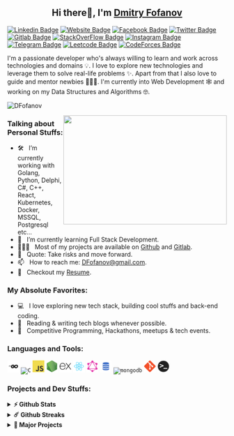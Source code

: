 ### <h2 align="center">Hi there👋, I'm [Dmitry Fofanov](https://github.com/DFofanov/)</h2> 
[![Linkedin Badge](https://img.shields.io/badge/-LinkedIn-0e76a8?style=flat-square&logo=Linkedin&logoColor=white)](https://www.linkedin.com/in/yuvaraj-ramsamy/)
[![Website Badge](https://img.shields.io/badge/Website-3b5998?style=flat-square&logo=google-chrome&logoColor=white)](https://DFofanov.github.io/personal_website/)
[![Facebook Badge](https://img.shields.io/badge/FaceBook-3b5998?style=flat-square&logo=Facebook&logoColor=white)](https://www.facebook.com/people/Yuvaraj/100004464395583/)
[![Twitter Badge](https://img.shields.io/badge/Twitter-3b5998?style=flat-square&logo=Twitter&logoColor=white)](https://mobile.twitter.com/yuvaraj_11_/)
[![Gitlab Badge](https://img.shields.io/badge/-Gitlab-00acee?style=flat-square&logo=GitLab&logoColor=white)](https://gitlab.com/DFofanov)
[![StackOverFlow Badge](https://img.shields.io/badge/-StackOverFlow-00acee?style=flat-square&logo=StackOverFlow&logoColor=white)](https://stackoverflow.com/users/13635342/DFofanov)
[![Instagram Badge](https://img.shields.io/badge/-Instagram-e4405f?style=flat-square&logo=Instagram&logoColor=white)](https://www.instagram.com/explorer_11_/)
[![Telegram Badge](https://img.shields.io/badge/-Telegram-0088cc?style=flat-square&logo=Telegram&logoColor=white)](https://t.me/explorer_11/)
[![Leetcode Badge](https://img.shields.io/badge/-LeetCode-00aceee?style=flat-square&logo=Leetcode&logoColor=yellow)](https://leetcode.com/unitedemotions/)
[![CodeForces Badge](https://img.shields.io/badge/-CodeForces-00acee?style=flat-square&logo=CodeForces&logoColor=white)](https://codeforces.com/profile/yuvaraj_11)

I'm a passionate developer who's always willing to learn and work across technologies and domains 💡. I love to explore new technologies and leverage them to solve real-life problems ✨. Apart from that I also love to guide and mentor newbies 👨🏻‍💻. I'm currently into Web Development 🕸️ and working on my Data Structures and Algorithms 🤓.

<p align="left"> <img src="https://komarev.com/ghpvc/?username=DFofanov&label=Profile%20views&color=0e75b6&style=flat" alt="DFofanov" /> </p>

<img align="right" height="250" width="375" alt="" src="https://user-images.githubusercontent.com/49576526/120935863-64452280-c722-11eb-86c8-d6d75e3a43de.png" />

### Talking about Personal Stuffs:

- 🛠 &nbsp; I’m currently working with Golang, Python, Delphi, C#, C++, React, Kubernetes, Docker, MSSQL, Postgresql etc...
- 🚀 &nbsp; I’m currently learning Full Stack Development.
- 👨🏻‍💻 &nbsp; Most of my projects are available on [Github](https://github.com/DFofanov) and [Gitlab](https://gitlab.com/DFofanov).
- 👾 &nbsp; Quote: Take risks and move forward.
- 📫 &nbsp; How to reach me: DFofanov@gmail.com.
- 📝 &nbsp; Checkout my [Resume](https://my.indeed.com/p/dmitryf-x9scv6j).

### My Absolute Favorites:

- 💻 &nbsp; I love exploring new tech stack, building cool stuffs and back-end coding.
- 📰 &nbsp; Reading & writing tech blogs whenever possible.
- 🍕 &nbsp; Competitive Programming, Hackathons, meetups & tech events.

### Languages and Tools:

<code><img height="27" src="https://raw.githubusercontent.com/github/explore/80688e429a7d4ef2fca1e82350fe8e3517d3494d/topics/go/go.png" alt="go"></code>
<code><img height="27" src="https://user-images.githubusercontent.com/49576526/120936593-35c94680-c726-11eb-98d7-fac03f681f7a.png" alt="C"></code>
<code><img height="27" src="https://raw.githubusercontent.com/github/explore/80688e429a7d4ef2fca1e82350fe8e3517d3494d/topics/javascript/javascript.png" alt="javascript"></code>
<code><img height="27" src="https://raw.githubusercontent.com/github/explore/80688e429a7d4ef2fca1e82350fe8e3517d3494d/topics/nodejs/nodejs.png" alt="nodejs"></code>
<code><img height="27" src="https://raw.githubusercontent.com/devicons/devicon/master/icons/express/express-original.svg" alt="expressjs"></code>
<code><img height="27" src="https://raw.githubusercontent.com/github/explore/80688e429a7d4ef2fca1e82350fe8e3517d3494d/topics/react/react.png" alt="react"></code>
<code><img height="27" src="https://raw.githubusercontent.com/github/explore/80688e429a7d4ef2fca1e82350fe8e3517d3494d/topics/graphql/graphql.png" alt="graphql"></code>
<code><img height="27" src="https://raw.githubusercontent.com/github/explore/80688e429a7d4ef2fca1e82350fe8e3517d3494d/topics/sql/sql.png" alt="sql"></code>
<code><img height="27" src="https://encrypted-tbn0.gstatic.com/images?q=tbn%3AANd9GcSTTzPAw-55ssm1Im594xYZ9eRQu2JylrkYLg&usqp=CAU" alt="mongodb"></code>
<code><img height="27" src="https://raw.githubusercontent.com/devicons/devicon/master/icons/git/git-original.svg" alt="git"></code>
<code><img height="27" src="https://raw.githubusercontent.com/github/explore/80688e429a7d4ef2fca1e82350fe8e3517d3494d/topics/terminal/terminal.png" alt="terminal"></code>



### Projects and Dev Stuffs:

<details>	
  <summary><b>⚡ Github Stats</b></summary>

  <br />
  <img height="180em" src="https://github-readme-stats.vercel.app/api?username=DFofanov&show_icons=true&hide_border=true&&count_private=true&include_all_commits=true" />

</details>

<details>	
  <summary><b>☄️ Github Streaks</b></summary>

  <br />
  <img height="180em" src="https://github-readme-streak-stats.herokuapp.com?user=DFofanov&hide_border=true" />
</details>

<details>
  <summary><b>🚀 Major Projects</b></summary>

  <br />
  <table>
    <thead align="center">
      <tr border: none;>
        <td><b>💻 Projects</b></td>
        <td><b>🌟 Stars</b></td>
        <td><b>🍴 Forks</b></td>
        <td><b>🐛 Issues</b></td>
        <td><b>🔔 Pull Requests</b></td>
        <td><b>👨‍💻 Language</b></td>
      </tr>
    </thead>
    <tbody>
	     <tr>
	      <td><a href="https://github.com/DFofanov/go-twitter-helper-bot"><b>🤖 go-twitter-helper-bot</b></a></td>
        <td><img alt="Stars" src="https://img.shields.io/github/stars/DFofanov/go-twitter-helper-bot?style=flat-square&labelColor=343b41"/></td>
        <td><img alt="Forks" src="https://img.shields.io/github/forks/DFofanov/go-twitter-helper-bot?style=flat-square&labelColor=343b41"/></td>
        <td><img alt="Issues" src="https://img.shields.io/github/issues/DFofanov/go-twitter-helper-bot?style=flat-square"/></td>
        <td><img alt="Pull Requests" src="https://img.shields.io/github/issues-pr/DFofanov/go-twitter-helper-bot?style=flat-square"/></td>
        <td><img alt="Language" src="https://img.shields.io/github/languages/top/DFofanov/go-twitter-helper-bot?label=go&style=flat-square"/></td> 
      </tr>
	     <tr>
	      <td><a href="https://github.com/DFofanov/personal_website"><b>🌐 Personal-Website</b></a></td>
        <td><img alt="Stars" src="https://img.shields.io/github/stars/DFofanov/personal_website?style=flat-square&labelColor=343b41"/></td>
        <td><img alt="Forks" src="https://img.shields.io/github/forks/DFofanov/personal_website?style=flat-square&labelColor=343b41"/></td>
        <td><img alt="Issues" src="https://img.shields.io/github/issues/DFofanov/personal_website?style=flat-square"/></td>
        <td><img alt="Pull Requests" src="https://img.shields.io/github/issues-pr/DFofanov/personal_website?style=flat-square"/></td>
        <td><img alt="Language" src="https://img.shields.io/github/languages/top/DFofanov/personal_website?label=javascript&style=flat-square"/></td> 
      </tr>
	     <tr>
	      <td><a href="https://github.com/DFofanov/DFofanov"><b>✨ GitHub Profile</b></a></td>
        <td><img alt="Stars" src="https://img.shields.io/github/stars/DFofanov/DFofanov?style=flat-square&labelColor=343b41"/></td>
        <td><img alt="Forks" src="https://img.shields.io/github/forks/DFofanov/DFofanov?style=flat-square&labelColor=343b41"/></td>
        <td><img alt="Issues" src="https://img.shields.io/github/issues/DFofanov/DFofanov?style=flat-square"/></td>
        <td><img alt="Pull Requests" src="https://img.shields.io/github/issues-pr/DFofanov/DFofanov?style=flat-square"/></td>
     	 <td><img alt="Language" src="https://img.shields.io/badge/markdown-100%25-blue?style=flat-square"/></td> 
      </tr>
      <tr>
	      <td><a href="https://github.com/DFofanov/ContactsBook"><b><img src="https://emojis.slackmojis.com/emojis/images/1622514800/42609/bookmark.png?1622514800" height="15" width="15"> ContactBook</b></a></td>
        <td><img alt="Stars" src="https://img.shields.io/github/stars/DFofanov/ContactsBook?style=flat-square&labelColor=343b41"/></td>
        <td><img alt="Forks" src="https://img.shields.io/github/forks/DFofanov/ContactsBook?style=flat-square&labelColor=343b41"/></td>
        <td><img alt="Issues" src="https://img.shields.io/github/issues/DFofanov/ContactsBook?style=flat-square"/></td>
        <td><img alt="Pull Requests" src="https://img.shields.io/github/issues-pr/DFofanov/ContactsBook?style=flat-square"/></td>
        <td><img alt="Language" src="https://img.shields.io/github/languages/top/DFofanov/ContactsBook?style=flat-square"/></td>
      </tr>
      <tr>
	      <td><a href="https://github.com/DFofanov/go-jwt"><b><img src="https://emojis.slackmojis.com/emojis/images/1506281744/2943/jwt.png?1506281744" height="15" width="15"> Go-JWT</b></a></td>
        <td><img alt="Stars" src="https://img.shields.io/github/stars/DFofanov/go-jwt?style=flat-square&labelColor=343b41"/></td>
        <td><img alt="Forks" src="https://img.shields.io/github/forks/DFofanov/go-jwt?style=flat-square&labelColor=343b41"/></td>
        <td><img alt="Issues" src="https://img.shields.io/github/issues/DFofanov/go-jwt?style=flat-square"/></td>
        <td><img alt="Pull Requests" src="https://img.shields.io/github/issues-pr/DFofanov/go-jwt?style=flat-square"/></td>
        <td><img alt="Language" src="https://img.shields.io/github/languages/top/DFofanov/go-jwt?style=flat-square"/></td>
      </tr>
      <tr>
	      <td><a href="https://github.com/DFofanov/Ethereum-Swap"><b> <img src="https://user-images.githubusercontent.com/49576526/120935033-85a40f80-c71e-11eb-986e-6a1b3b1a778f.png" height="20" width="20"> Ethereum-Swap</b></a></td>
        <td><img alt="Stars" src="https://img.shields.io/github/stars/DFofanov/Ethereum-Swap?style=flat-square&labelColor=343b41"/></td>
        <td><img alt="Forks" src="https://img.shields.io/github/forks/DFofanov/Ethereum-Swap?style=flat-square&labelColor=343b41"/></td>
        <td><img alt="Issues" src="https://img.shields.io/github/issues/DFofanov/Ethereum-Swap?style=flat-square"/></td>
        <td><img alt="Pull Requests" src="https://img.shields.io/github/issues-pr/DFofanov/Ethereum-Swap?style=flat-square"/></td>
        <td><img alt="Language" src="https://img.shields.io/github/languages/top/DFofanov/Ethereum-Swap?label=javascrip&style=flat-square"/></td> 
      </tr>
        <tr>
	      <td><a href="https://github.com/DFofanov/exercise-tracker"><b>🏋️ Exercise-Tracker</b></a></td>
        <td><img alt="Stars" src="https://img.shields.io/github/stars/DFofanov/exercise-tracker?style=flat-square&labelColor=343b41"/></td>
        <td><img alt="Forks" src="https://img.shields.io/github/forks/DFofanov/exercise-tracker?style=flat-square&labelColor=343b41"/></td>
        <td><img alt="Issues" src="https://img.shields.io/github/issues/DFofanov/exercise-tracker?style=flat-square"/></td>
        <td><img alt="Pull Requests" src="https://img.shields.io/github/issues-pr/DFofanov/exercise-tracker?style=flat-square"/></td>
        <td><img alt="Language" src="https://img.shields.io/github/languages/top/DFofanov/exercise-tracker?label=javascript&style=flat-square"/></td> 
      </tr>
    </tbody>
  </table>
  <br />
</details>
